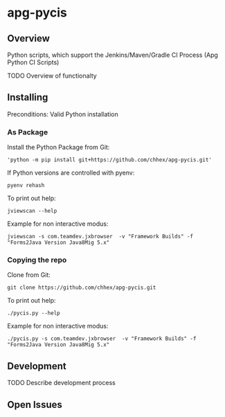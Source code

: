 # apg-pycis

## Overview

Python scripts, which support the Jenkins/Maven/Gradle CI Process (Apg Python CI Scripts)

TODO Overview of functionalty

## Installing

Preconditions: Valid Python installation

### As Package

Install the Python Package from Git:

`'python -m pip install git+https://github.com/chhex/apg-pycis.git'`

If Python versions are controlled with pyenv:

`pyenv rehash`

To print out help:

`jviewscan --help`

Example for non interactive modus:

`jviewscan -s com.teamdev.jxbrowser  -v "Framework Builds" -f "Forms2Java Version Java8Mig 5.x"`

### Copying the repo

Clone from Git:

`git clone https://github.com/chhex/apg-pycis.git`

To print out help:

`./pycis.py --help`

Example for non interactive modus:

`./pycis.py -s com.teamdev.jxbrowser  -v "Framework Builds" -f "Forms2Java Version Java8Mig 5.x"`

## Development

TODO Describe development process

## Open Issues
